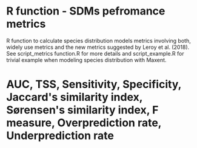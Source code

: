 # R function - SDMs pefromance metrics
R function to calculate species distribution models metrics involving both, widely use metrics and the new metrics suggested by Leroy et al. (2018). See script_metrics function.R for more details and script_example.R for trivial example when modeling species distribution with Maxent. 

# AUC, TSS, Sensitivity, Specificity, Jaccard's similarity index, Sørensen's similarity index, F measure, Overprediction rate, Underprediction rate
